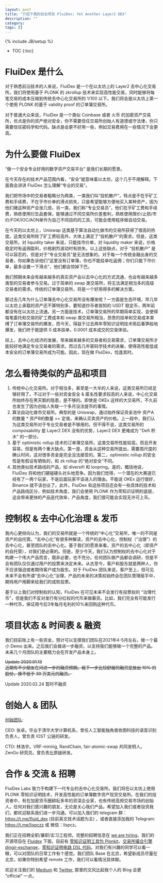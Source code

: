 ```yaml
---
layout: post
title: "介绍下我的创业项目 FluiDex: Yet Another Layer2 DEX"
description: ""
category: 
tags: []
---
```

{% include JB/setup %}

* TOC
{:toc}

# FluiDex 是什么
对于熟悉前沿技术的人来说，FluiDex 是一个在以太坊上的 Layer2 去中心化交易所。我们将使用基于 PLONK 的 zkrollup 技术来实现高性能交易，同时能够将每笔交易的成本压缩到传统去中心化交易所的 1/100 以下。我们将会是以太坊上第一个使用 PLONK 的基于 validity proof 的订单簿交易所。

对于普通大众来说，FluiDex 是一个类似 Coinbase 或者 火币 的加密资产交易所，优点是你的资产绝对安全，你不需要信任交易所创始人有道德或守法律，你只需要信任密码学和代码。缺点是会更不好用一些，例如交易费用在一些情况下会更高。

# 为什么要做 FluiDex
“做一个安全专业好用的数字资产交易平台” 是我们长期的愿景。  
 
在今天存在的技术产品范围内看，“安全”就意味着以太坊，这个几乎不用解释。下面我会讲讲 FluiDex 怎么理解“专业的交易”。

我们把市场中的交易者粗略分为两类，一类我们叫“投机散户”，特点是不在乎矿工费和手续费，不在乎市价单的滑点损失，只是希望能够方便地买入某种资产，因为他们赌这种资产会涨几倍，另一类，我们称“专业交易员”，他们在乎矿工费和手续费，熟练使用衍生品套保，能够通过不同交易所价差套利，熟练使用限价/止损/市价/FOK/IOC/AON单作为自己不同目的的工具，可能会使用程序做自动交易。

在今天的以太坊上，Uniswap 这类基于算法自动化做市的交易所获得了很高的热度。这类交易所除了矿工费较高外，大体上满足了“投机散户”的需求。但是，这类交易所，对 liquidity taker 来说，只能挂市价单，对 liquidity maker 来说，价格稳定时有返佣盈利，价格剧烈波动时有损失。以上这些缺点，对于 “投机散户” 是可以容忍的，但是对于“专业交易员”是无法想象的。对于每一个传统金融出身的交易者，你如果告诉他们“这里没有订单簿，你也不能挂单吃返佣；你们只能下市价单，最多设置一下滑点”，他们都会惊掉下巴。

我们预期未来会有越来越多的真实资产会以去中心化的方式流通，也会有越来越多类型的交易者参与交易。过于简单的 swap 类交易所，将无法满足相当多的高级交易者的需求。传统的订单簿交易所，将是一个好用得多的解决方案。

那过去几年为什么订单簿去中心化交易所没有爆发呢？一方面是生态环境，早几年以太坊上承载的资产还不算特别多，要知道炒币者皆知的 USDT 稳定币，两年前都没有在以太坊上流通。另一方面是技术，订单簿交易所的早期简单实现，会使得每笔委托和交易的矿工费成本和 swap 类交易所相当，昂贵的挂单和交易成本束缚了订单簿交易所的爆发，而今天，得益于过去两年零知识证明技术雨后春笋般地爆发，我们终于能提供 0 成本挂单，0.0001 成本成交的交易体验。

综上，去中心化经济的发展，带来越来越多的交易者和交易需求，订单簿交易所才能较好地满足专业交易者的需求。而过去几年密码学技术的进展，使得高性能低成本安全的订单簿交易所成为可能。因此，现在做 FluiDex，恰逢其时。

# 怎么看待类似的产品和项目


1. 传统中心化交易所。对于相当多，甚至是一大半的人来说，这类交易所已经足够好用了。不过对于一些对资金安全 & 匿名性要求较高的人来说，中心化交易所始终存在黑天鹅的隐患，是不够的。即使是 OKEx 这样的大交易所，不久前也发生了因为创始人失联一个多月没法提币的事情。
2. 算法自动化做市交易所。典型的是 Uniswap，通过始终保证资金池中 资产A的数量 * 资产B的数量 == 定值，来确认买卖资产的价格。上一段中，我们认为这类交易所对于专业交易者是不够用的。但不得不说，这类交易所的 composability 是 Layer2 DEX 没有的优势，Layer2 DEX 更难成为 "Defi 积木" 的一部分。
3. 基于 optimistic rollup 技术的订单簿交易所。这类交易所性能较高，而且开发容易，但是有两个重大缺点。第一是，资金从这种交易所提出，需要周尺度的确认时间，这对很多资金是完全没法接受的。第二，optimistic rollup 的安全性是有假设有牺牲的，和 zk rollup 的“绝对安全“不同。
4. 其他类似技术路线的产品，如 diversifi 和 loopring。是的，概括地说，FluiDex 将和他们硬碰硬头对头地竞争。因为我们觉得，一个潜在的大赛道已经有了一两个玩家，不是后面玩家不该进入的理由。不能说 OKEx 运行很好，Binance 就不该创业了。此外，FluiDex 和这些项目还会有一些具体的技术和产品路线区分，例如技术角度，我们会使用 PLONK 作为零知识证明的底层，这会带来更快的产品迭代效率，产品角度，我们很可能会实现无许可上币。

# 控制权 & 去中心化治理 & 发币
我内心更倾向认为，我们的交易所就是一个传统的“中心化”交易所，唯一的不同是资产的自托管。“去中心化”有很多种解读，资产的去中心化，控制权（“治理”）的去中心化，甚至团队的去中心化。基于我们的愿景来看，资产的去中心化（即资产的自托管），对我们是必需的。但是，至少今天，我们认为控制权的去中心化对于构建一个伟大产品而言，既非必要，也不充分。任何团队做产品都会调研，但是不会有团队仅仅通过用户的投票来决定未来。从古至今，客户和股东就是两种人，你不应该强迫或者期待客户成为股东。对于 FluiDex 团队来说，客户至上，但可见未来不会有所谓“去中心化”治理，产品的未来的决策权始终会在团队管理层手中，期待用户用脚来给我们的成败投票。

基于以上我们对控制权的认知，FluiDex 在可见未来不会发行有投票权的 “治理代币”，但是我们不反对发行有分红权的代币来做募资。比如，我们完全有可能发行一种代币，保证用今后3年每月毛利的10%来回购这种代币。

# 项目状态 & 时间表 & 融资
我们目前账上有一些资金，预计可以支撑我们团队在2021年4-5月左右，做一个最小 Demo 出来。之后我们会做进一步融资，以支持我们能够做一个完整的产品。未来几个月团队的主要精力会在开发产品本身上。

<del>Update 2020.01.13  
近期有不少朋友在问进一步的融资预期。我下一步比较舒服的融资是放出 10% 的股份，换不低于 30 万美元的融资。
</del>

Update 2020.02.24 
暂时不融资

# 创始人 & 团队

[创始团队](#team): 

CEO: 张卓。毕业于清华大学计算机系，曾任人工智能独角兽依图科技的语音识别负责人，曾负责 IOST 公链的研发。

CTO: 林浩宇。VRF-mining, RandChain, fair-atomic-swap 共同发明人。ZenGo 研究员。曾负责比原链研发。

# 合作 & 交流 & 招聘 

FluiDex Labs 致力于构建下一代专业的去中心化交易所。我们将在以太坊上使用 PLONK 零知识证明技术，开发高性能的订单簿数字资产现货交易所。在我们的投资者中，有在加密货币圈耕耘多年的资深企业家，也有传统高频交易市场的创始人。任何对我们感兴趣的朋友，无论是关心我们产品，希望加入我们或者投资我们，都欢迎联系我们进一步沟通。可以加入我们的 telegram 群：<https://t.me/fluid_dex> (目前英文技术话题为主) ，或者直接添加我的 Telegram: <https://t.me/lispczz> 或 微信：lispcz。

我们正在招聘全职/兼职/实习工程师。完整的招聘信息在 [we are hiring](https://github.com/Fluidex/we_are_hiring)。我们的开源项目在 [Fluidex](https://github.com/Fluidex) 下面，目前有 [零知识证明工具包 Plonkit](https://github.com/Fluidex/plonkit)，[交易所撮合引擎 dingir-exchange](https://github.com/Fluidex/dingir-exchange)，[零知识证明电路 DSL 代码](https://github.com/Fluidex/circuits)。对我们有兴趣的同学可以看一眼，可以对团队的日常工作有个感觉。我们团队 Base 在北京，希望新成员尽量在北京，如果你特别希望 remote 工作，我们可以看情况具体聊。

欢迎关注我们的 [Medium](https://fluid-dex.medium.com/announcing-fluidex-building-the-first-plonk-layer2-dex-on-ethereum-e19136304a5d) 和 [Twitter](https://twitter.com/fluid_dex), 那里的文风比起我个人的 Blog 会更 "official" 一点。
